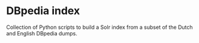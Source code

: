 # DBpedia index

Collection of Python scripts to build a Solr index from a subset of the Dutch and English DBpedia dumps.
